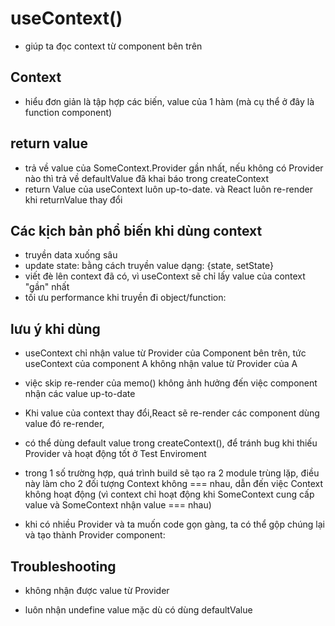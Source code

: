 # useContext()

- giúp ta đọc context từ component bên trên

## Context

- hiểu đơn giản là tập hợp các biến, value của 1 hàm (mà cụ thể ở đây là function component)

## return value

- trả về value của SomeContext.Provider gần nhất, nếu không có Provider nào thì trả về defaultValue đã khai báo trong createContext
- return Value của useContext luôn up-to-date. và React luôn re-render khi returnValue thay đổi

## Các kịch bản phổ biến khi dùng context

- truyền data xuống sâu
- update state: bằng cách truyền value dạng: {state, setState}
- viết đè lên context đã có, vì useContext sẽ chỉ lấy value của context "gần" nhất
- tối ưu performance khi truyền đi object/function: <!-- https://react.dev/reference/react/useContext#optimizing-re-renders-when-passing-objects-and-functions  -->

## lưu ý khi dùng

- useContext chỉ nhận value từ Provider của Component bên trên, tức useContext của component A không nhận value từ Provider của A

- việc skip re-render của memo() không ảnh hưởng đến việc component nhận các value up-to-date
- Khi value của context thay đổi,React sẽ re-render các component dùng value đó re-render,
- có thể dùng default value trong createContext(), để tránh bug khi thiếu Provider và hoạt động tốt ở Test Enviroment
- trong 1 số trường hợp, quá trình build sẽ tạo ra 2 module trùng lặp, điều này làm cho 2 đối tượng Context không === nhau, dẫn đến việc Context không hoạt động (vì context chỉ hoạt động khi SomeContext cung cấp value và SomeContext nhận value === nhau)
- khi có nhiều Provider và ta muốn code gọn gàng, ta có thể gộp chúng lại và tạo thành Provider component:
<!-- https://react.dev/reference/react/useContext#extracting-providers-to-a-component -->

## Troubleshooting

- không nhận được value từ Provider
<!-- https://react.dev/reference/react/useContext#my-component-doesnt-see-the-value-from-my-provider -->
- luôn nhận undefine value mặc dù có dùng defaultValue
<!-- https://react.dev/reference/react/useContext#i-am-always-getting-undefined-from-my-context-although-the-default-value-is-different -->
